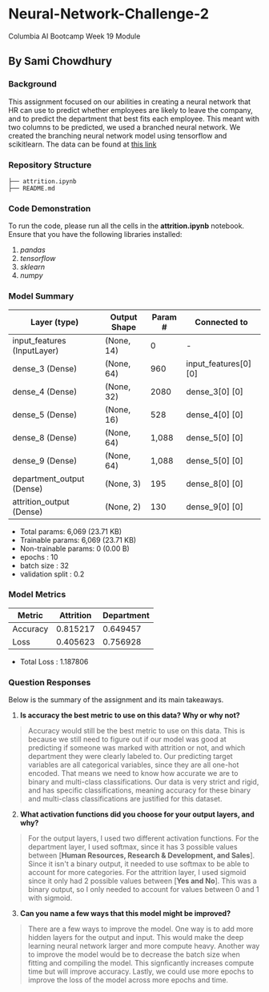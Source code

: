# Neural-Network-Challenge-2
Columbia AI Bootcamp Week 19 Module

## By Sami Chowdhury

### Background

This assignment focused on our abilities in creating a neural network that HR can use to predict whether employees are likely to leave the company, and to predict the department that best fits each employee. This meant with two columns to be predicted, we used a branched neural network. We created the branching neural network model using tensorflow and scikitlearn. The data can be found at [this link](https://static.bc-edx.com/ai/ail-v-1-0/m19/lms/datasets/attrition.csv)

### Repository Structure

```
├── attrition.ipynb
├── README.md
```

### Code Demonstration

To run the code, please run all the cells in the **attrition.ipynb** notebook. Ensure that you have the following libraries installed:

1. *pandas*
2. *tensorflow*
3. *sklearn*
4. *numpy*

### Model Summary

| Layer (type) | Output Shape | Param # | Connected to |
| ------------ | ------------ | ------- | ------------ |
| input_features (InputLayer) | (None, 14) | 0 | - |
| dense_3 (Dense) | (None, 64) | 960 | input_features[0] [0] |
| dense_4 (Dense) | (None, 32) | 2080 | dense_3[0] [0] |
| dense_5 (Dense) | (None, 16) | 528 | dense_4[0] [0] |
| dense_8 (Dense) | (None, 64) | 1,088 | dense_5[0] [0] |
| dense_9 (Dense) | (None, 64) | 1,088 | dense_5[0] [0] |
| department_output (Dense) | (None, 3) | 195 | dense_8[0] [0] |
| attrition_output (Dense) | (None, 2) | 130 | dense_9[0] [0] |

- Total params: 6,069 (23.71 KB)
- Trainable params: 6,069 (23.71 KB)
- Non-trainable params: 0 (0.00 B)
- epochs : 10
- batch size : 32
- validation split : 0.2

### Model Metrics

| Metric | Attrition | Department |
| ------ | --------- | ---------- |
| Accuracy | 0.815217 | 0.649457 |
| Loss | 0.405623 | 0.756928 |

- Total Loss : 1.187806

### Question Responses

Below is the summary of the assignment and its main takeaways.

1. **Is accuracy the best metric to use on this data? Why or why not?**

> Accuracy would still be the best metric to use on this data. This is because we still need to figure out if our model was good at predicting if someone was marked with attrition or not, and which department they were clearly labeled to. Our predicting target variables are all categorical variables, since they are all one-hot encoded. That means we need to know how accurate we are to binary and multi-class classifications. Our data is very strict and rigid, and has specific classifications, meaning accuracy for these binary and multi-class classifications are justified for this dataset.

2. **What activation functions did you choose for your output layers, and why?**

> For the output layers, I used two different activation functions. For the department layer, I used softmax, since it has 3 possible values between [**Human Resources, Research & Development, and Sales**]. Since it isn't a binary output, it needed to use softmax to be able to account for more categories. For the attrition layer, I used sigmoid since it only had 2 possible values between [**Yes and No**]. This was a binary output, so I only needed to account for values between 0 and 1 with sigmoid.

3. **Can you name a few ways that this model might be improved?**

> There are a few ways to improve the model. One way is to add more hidden layers for the output and input. This would make the deep learning neural network larger and more compute heavy. Another way to improve the model would be to decrease the batch size when fitting and compiling the model. This signficantly increases compute time but will improve accuracy. Lastly, we could use more epochs to improve the loss of the model across more epochs and time. 